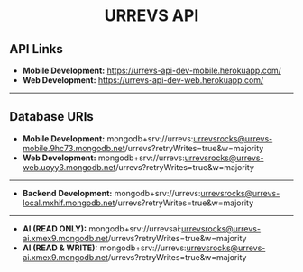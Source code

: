 <center><h1>URREVS API</h1></center>

<h2>API Links</h2>

- <b>Mobile Development:</b> https://urrevs-api-dev-mobile.herokuapp.com/
- <b>Web Development:</b> https://urrevs-api-dev-web.herokuapp.com/

<hr/>

<h2>Database URIs</h2> 

- <b>Mobile Development:</b> mongodb+srv://urrevs:urrevsrocks@urrevs-mobile.9hc73.mongodb.net/urrevs?retryWrites=true&w=majority
- <b>Web Development:</b> mongodb+srv://urrevs:urrevsrocks@urrevs-web.uoyy3.mongodb.net/urrevs?retryWrites=true&w=majority
-----------------------------------------------------------------
- <b>Backend Development:</b> mongodb+srv://urrevs:urrevsrocks@urrevs-local.mxhif.mongodb.net/urrevs?retryWrites=true&w=majority
-----------------------------------------------------------------
- <b>AI (READ ONLY):</b> mongodb+srv://urrevsai:urrevsrocks@urrevs-ai.xmex9.mongodb.net/urrevs?retryWrites=true&w=majority
- <b>AI (READ & WRITE):</b> mongodb+srv://urrevs:urrevsrocks@urrevs-ai.xmex9.mongodb.net/urrevs?retryWrites=true&w=majority
